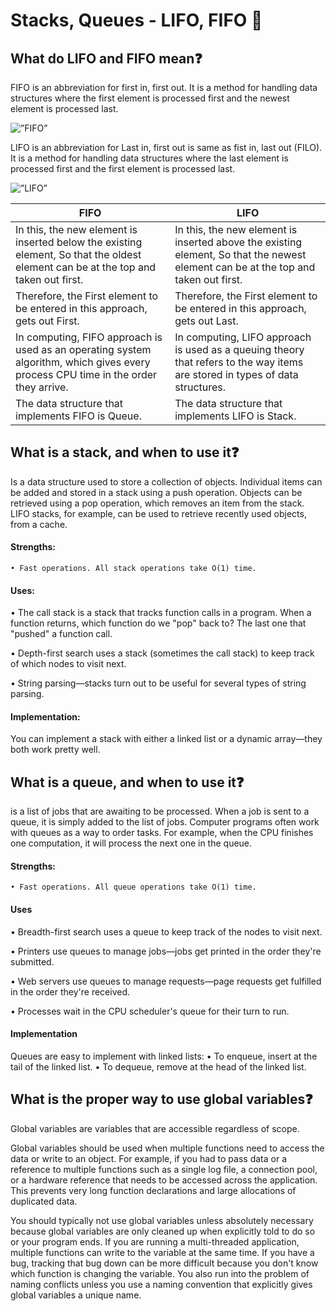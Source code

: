 # Stacks, Queues - LIFO, FIFO :magnet:

## What do LIFO and FIFO mean:question:
FIFO is an abbreviation for first in, first out. It is a method for handling data structures where the first element is processed first and the newest element is processed last.

<img src=”https://tutorialspoint.dev/image/FIFO.jpg” alt=”FIFO”>

LIFO is an abbreviation for Last in, first out is same as fist in, last out (FILO). It is a method for handling data structures where the last element is processed first and the first element is processed last.

<img src=”https://tutorialspoint.dev/image/LIFO.jpg” alt=”LIFO”>

| FIFO | LIFO |
| ----------- | ----------- |
| In this, the new element is inserted below the existing element, So that the oldest element can be at the top and taken out first. | In this, the new element is inserted above the existing element, So that the newest element can be at the top and taken out first. |
| Therefore, the First element to be entered in this approach, gets out First. | Therefore, the First element to be entered in this approach, gets out Last. |
| In computing, FIFO approach is used as an operating system algorithm, which gives every process CPU time in the order they arrive. | In computing, LIFO approach is used as a queuing theory that refers to the way items are stored in types of data structures. |
| The data structure that implements FIFO is Queue. | The data structure that implements LIFO is Stack. |

## What is a stack, and when to use it:question:

Is a data structure used to store a collection of objects. Individual items can be added and stored in a stack using a push operation. Objects can be retrieved using a pop operation, which removes an item from the stack. LIFO stacks, for example, can be used to retrieve recently used objects, from a cache.

#### Strengths:

    • Fast operations. All stack operations take O(1) time.

#### Uses:

• The call stack is a stack that tracks function calls in a program.
 When a function returns, which function do we "pop" back to? The last one that "pushed" a function call.

• Depth-first search uses a stack (sometimes the call stack) to keep track of 
which nodes to visit next.

• String parsing—stacks turn out to be useful for several types of string parsing.

#### Implementation:
You can implement a stack with either a linked list or a dynamic array—they both work pretty well.


## What is a queue, and when to use it:question:
is a list of jobs that are awaiting to be processed. When a job is sent to a queue, it is simply added to the list of jobs. Computer programs often work with queues as a way to order tasks. For example, when the CPU finishes one computation, it will process the next one in the queue.

#### Strengths:

    • Fast operations. All queue operations take O(1) time.

#### Uses

• Breadth-first search uses a queue to keep track of the nodes to visit next.

• Printers use queues to manage jobs—jobs get printed in the order 
they're submitted.

• Web servers use queues to manage requests—page requests get fulfilled in the order they're received.

• Processes wait in the CPU scheduler's queue for their turn to run.

#### Implementation
Queues are easy to implement with linked lists:
    • To enqueue, insert at the tail of the linked list.
    • To dequeue, remove at the head of the linked list.

## What is the proper way to use global variables:question:


Global variables are variables that are accessible regardless of scope.

Global variables should be used when multiple functions need to access the data or write to an object. For example, if you had to pass data or a reference to multiple functions such as a single log file, a connection pool, or a hardware reference that needs to be accessed across the application. This prevents very long function declarations and large allocations of duplicated data.

You should typically not use global variables unless absolutely necessary because global variables are only cleaned up when explicitly told to do so or your program ends. If you are running a multi-threaded application, multiple functions can write to the variable at the same time. If you have a bug, tracking that bug down can be more difficult because you don't know which function is changing the variable. You also run into the problem of naming conflicts unless you use a naming convention that explicitly gives global variables a unique name.